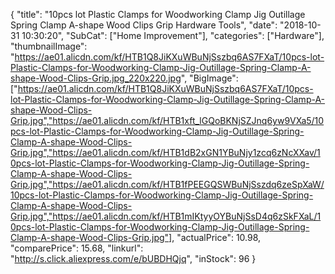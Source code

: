 {
	"title": "10pcs lot Plastic Clamps for Woodworking Clamp Jig Outillage Spring Clamp A-shape Wood Clips Grip Hardware Tools",
	"date": "2018-10-31 10:30:20",
	"SubCat": ["Home Improvement"],
	"categories": ["Hardware"],
	"thumbnailImage": "https://ae01.alicdn.com/kf/HTB1Q8JiKXuWBuNjSszbq6AS7FXaT/10pcs-lot-Plastic-Clamps-for-Woodworking-Clamp-Jig-Outillage-Spring-Clamp-A-shape-Wood-Clips-Grip.jpg_220x220.jpg",
	"BigImage": ["https://ae01.alicdn.com/kf/HTB1Q8JiKXuWBuNjSszbq6AS7FXaT/10pcs-lot-Plastic-Clamps-for-Woodworking-Clamp-Jig-Outillage-Spring-Clamp-A-shape-Wood-Clips-Grip.jpg","https://ae01.alicdn.com/kf/HTB1xft_lGQoBKNjSZJnq6yw9VXa5/10pcs-lot-Plastic-Clamps-for-Woodworking-Clamp-Jig-Outillage-Spring-Clamp-A-shape-Wood-Clips-Grip.jpg","https://ae01.alicdn.com/kf/HTB1dB2xGN1YBuNjy1zcq6zNcXXav/10pcs-lot-Plastic-Clamps-for-Woodworking-Clamp-Jig-Outillage-Spring-Clamp-A-shape-Wood-Clips-Grip.jpg","https://ae01.alicdn.com/kf/HTB1fPEEGQSWBuNjSszdq6zeSpXaW/10pcs-lot-Plastic-Clamps-for-Woodworking-Clamp-Jig-Outillage-Spring-Clamp-A-shape-Wood-Clips-Grip.jpg","https://ae01.alicdn.com/kf/HTB1mIKtyyOYBuNjSsD4q6zSkFXaL/10pcs-lot-Plastic-Clamps-for-Woodworking-Clamp-Jig-Outillage-Spring-Clamp-A-shape-Wood-Clips-Grip.jpg"],
	"actualPrice": 10.98,
	"comparePrice": 15.68,
	"linkurl": "http://s.click.aliexpress.com/e/bUBDHQjq",
	"inStock": 96
}
